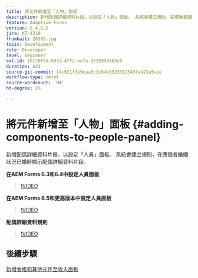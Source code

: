 ```yaml
---
title: 將元件新增至「人物」面板
description: 新增配偶詳細資料片段，以設定「人員」面板。 系統會建立規則，在應徵者婚姻狀況已婚時顯示配偶詳細資料片段。
feature: Adaptive Forms
version: 6.4,6.5
jira: KT-4210
thumbail: 28385.jpg
topic: Development
role: Developer
level: Beginner
exl-id: 16170f0d-6933-47f2-aefa-951599d163c0
duration: 623
source-git-commit: f4c621f3a9caa8c2c64b8323312343fe421a5aee
workflow-type: tm+mt
source-wordcount: '94'
ht-degree: 2%

---
```


# 將元件新增至「人物」面板 {#adding-components-to-people-panel}

新增配偶詳細資料片段，以設定「人員」面板。 系統會建立規則，在應徵者婚姻狀況已婚時顯示配偶詳細資料片段。

**在AEM Forms 6.3和6.4中設定人員面板**

>[!VIDEO](https://video.tv.adobe.com/v/22193?quality=12&learn=on)

**在AEM Forms 6.5和更高版本中設定人員面板**

>[!VIDEO](https://video.tv.adobe.com/v/28385?quality=12&learn=on)

**配偶詳細資料規則**

>[!VIDEO](https://video.tv.adobe.com/v/22195?quality=12&learn=on)

## 後續步驟

[新增表格和其他元件至收入面板](./adding-table-to-income-panel.md)
